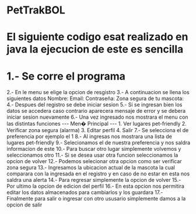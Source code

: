 # PetTrakBOL
# El siguiente codigo esat realizado en java la ejecucion de este es sencilla
# 1.- Se corre el programa
2.- En le menu se elige la opcion de resgistro
3.- A continuacion se llena los siguientes datos
    Nombre: 
    Email: 
    Contraseña: 
    Zona segura de tu mascota:
4.- Despues del registro se debe iniciar sesion
5.- Si se ingresan bien los datos se accedera caso contrario aparecera mensaje de error y se debera iniciar sesion nuevamente
6.- Una vez ingresado nos mostrara el menu con las distintas funciones
    --- Men� Principal ---
    1. Ver lugares pet-friendly
    2. Verificar zona segura (alarma)
    3. Editar perfil
    4. Salir
7.- Se selecciona el de preferencia por ejemplo el 1
8.- Al ingresas nos mostrara una lista de lugares pet-friendly
9.- Selecionamos el de nuestra preferencia y nos saldra informacion de este
10.- Para buscar otro lugar simplemente volvemos y seleccionamos otro
11.- Si se desea usar otra funcion seleccionamos la opcion de volver
12.- Podemos selecionar otra opcion como ser verificar zona segura
13.- Ingresamos la ubicacion actual de la mascota la cual comparara con la ingresada en el registro y en caso de no estar en esta nos saldra una alerta
14.- Para regresar simplemente la opcion de volver
15.- Por ultimo la opcion de edicion del perfil
16.- En esta opcion nos permitira editar los datos almacenados para cambiarlos y los guardara
17.- Finalmente para salir o ingresar con otro ususario simplemente damos a la opcion de salir
